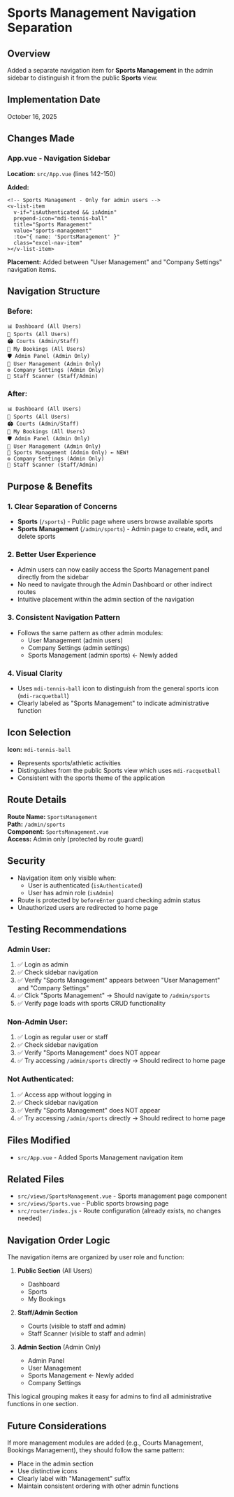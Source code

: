 # Sports Management Navigation Separation

## Overview
Added a separate navigation item for **Sports Management** in the admin sidebar to distinguish it from the public **Sports** view.

## Implementation Date
October 16, 2025

## Changes Made

### App.vue - Navigation Sidebar
**Location:** `src/App.vue` (lines 142-150)

**Added:**
```vue
<!-- Sports Management - Only for admin users -->
<v-list-item
  v-if="isAuthenticated && isAdmin"
  prepend-icon="mdi-tennis-ball"
  title="Sports Management"
  value="sports-management"
  :to="{ name: 'SportsManagement' }"
  class="excel-nav-item"
></v-list-item>
```

**Placement:** Added between "User Management" and "Company Settings" navigation items.

## Navigation Structure

### Before:
```
📊 Dashboard (All Users)
🎾 Sports (All Users)
🏟️ Courts (Admin/Staff)
📅 My Bookings (All Users)
🛡️ Admin Panel (Admin Only)
👥 User Management (Admin Only)
⚙️ Company Settings (Admin Only)
📱 Staff Scanner (Staff/Admin)
```

### After:
```
📊 Dashboard (All Users)
🎾 Sports (All Users)
🏟️ Courts (Admin/Staff)
📅 My Bookings (All Users)
🛡️ Admin Panel (Admin Only)
👥 User Management (Admin Only)
🎾 Sports Management (Admin Only) ← NEW!
⚙️ Company Settings (Admin Only)
📱 Staff Scanner (Staff/Admin)
```

## Purpose & Benefits

### 1. Clear Separation of Concerns
- **Sports** (`/sports`) - Public page where users browse available sports
- **Sports Management** (`/admin/sports`) - Admin page to create, edit, and delete sports

### 2. Better User Experience
- Admin users can now easily access the Sports Management panel directly from the sidebar
- No need to navigate through the Admin Dashboard or other indirect routes
- Intuitive placement within the admin section of the navigation

### 3. Consistent Navigation Pattern
- Follows the same pattern as other admin modules:
  - User Management (admin users)
  - Company Settings (admin settings)
  - Sports Management (admin sports) ← Newly added

### 4. Visual Clarity
- Uses `mdi-tennis-ball` icon to distinguish from the general sports icon (`mdi-racquetball`)
- Clearly labeled as "Sports Management" to indicate administrative function

## Icon Selection

**Icon:** `mdi-tennis-ball`
- Represents sports/athletic activities
- Distinguishes from the public Sports view which uses `mdi-racquetball`
- Consistent with the sports theme of the application

## Route Details

**Route Name:** `SportsManagement`  
**Path:** `/admin/sports`  
**Component:** `SportsManagement.vue`  
**Access:** Admin only (protected by route guard)

## Security

- Navigation item only visible when:
  - User is authenticated (`isAuthenticated`)
  - User has admin role (`isAdmin`)
- Route is protected by `beforeEnter` guard checking admin status
- Unauthorized users are redirected to home page

## Testing Recommendations

### Admin User:
1. ✅ Login as admin
2. ✅ Check sidebar navigation
3. ✅ Verify "Sports Management" appears between "User Management" and "Company Settings"
4. ✅ Click "Sports Management" → Should navigate to `/admin/sports`
5. ✅ Verify page loads with sports CRUD functionality

### Non-Admin User:
1. ✅ Login as regular user or staff
2. ✅ Check sidebar navigation
3. ✅ Verify "Sports Management" does NOT appear
4. ✅ Try accessing `/admin/sports` directly → Should redirect to home page

### Not Authenticated:
1. ✅ Access app without logging in
2. ✅ Check sidebar navigation
3. ✅ Verify "Sports Management" does NOT appear
4. ✅ Try accessing `/admin/sports` directly → Should redirect to home page

## Files Modified
- `src/App.vue` - Added Sports Management navigation item

## Related Files
- `src/views/SportsManagement.vue` - Sports management page component
- `src/views/Sports.vue` - Public sports browsing page
- `src/router/index.js` - Route configuration (already exists, no changes needed)

## Navigation Order Logic

The navigation items are organized by user role and function:

1. **Public Section** (All Users)
   - Dashboard
   - Sports
   - My Bookings

2. **Staff/Admin Section**
   - Courts (visible to staff and admin)
   - Staff Scanner (visible to staff and admin)

3. **Admin Section** (Admin Only)
   - Admin Panel
   - User Management
   - Sports Management ← Newly added
   - Company Settings

This logical grouping makes it easy for admins to find all administrative functions in one section.

## Future Considerations

If more management modules are added (e.g., Courts Management, Bookings Management), they should follow the same pattern:
- Place in the admin section
- Use distinctive icons
- Clearly label with "Management" suffix
- Maintain consistent ordering with other admin functions

